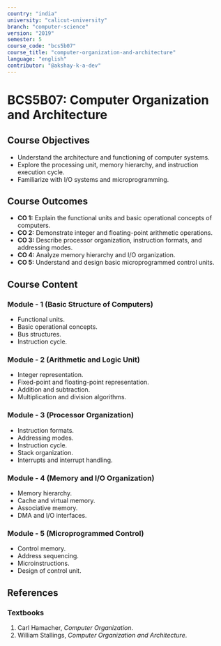 ```yaml
---
country: "india"
university: "calicut-university"
branch: "computer-science"
version: "2019"
semester: 5
course_code: "bcs5b07"
course_title: "computer-organization-and-architecture"
language: "english"
contributor: "@akshay-k-a-dev"
---
```


# BCS5B07: Computer Organization and Architecture

## Course Objectives
* Understand the architecture and functioning of computer systems.
* Explore the processing unit, memory hierarchy, and instruction execution cycle.
* Familiarize with I/O systems and microprogramming.

## Course Outcomes
* **CO 1:** Explain the functional units and basic operational concepts of computers.
* **CO 2:** Demonstrate integer and floating-point arithmetic operations.
* **CO 3:** Describe processor organization, instruction formats, and addressing modes.
* **CO 4:** Analyze memory hierarchy and I/O organization.
* **CO 5:** Understand and design basic microprogrammed control units.

## Course Content

### Module - 1 (Basic Structure of Computers)
* Functional units.
* Basic operational concepts.
* Bus structures.
* Instruction cycle.

### Module - 2 (Arithmetic and Logic Unit)
* Integer representation.
* Fixed-point and floating-point representation.
* Addition and subtraction.
* Multiplication and division algorithms.

### Module - 3 (Processor Organization)
* Instruction formats.
* Addressing modes.
* Instruction cycle.
* Stack organization.
* Interrupts and interrupt handling.

### Module - 4 (Memory and I/O Organization)
* Memory hierarchy.
* Cache and virtual memory.
* Associative memory.
* DMA and I/O interfaces.

### Module - 5 (Microprogrammed Control)
* Control memory.
* Address sequencing.
* Microinstructions.
* Design of control unit.

## References
### Textbooks
1. Carl Hamacher, *Computer Organization*.
2. William Stallings, *Computer Organization and Architecture*.
